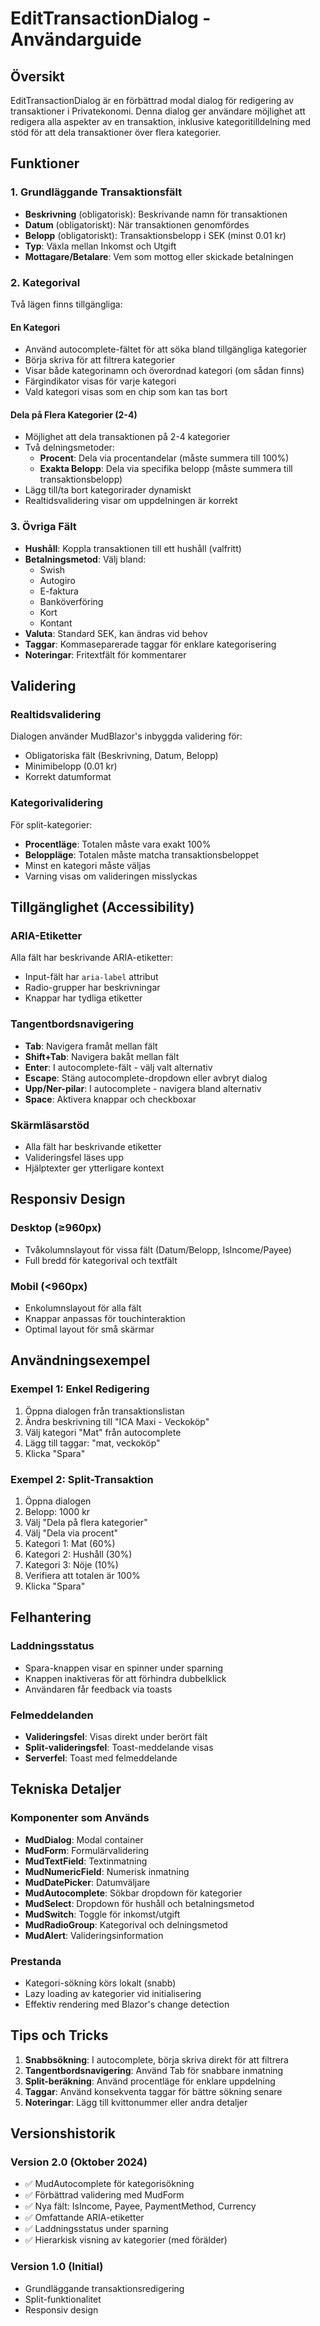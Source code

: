 # EditTransactionDialog - Användarguide

## Översikt
EditTransactionDialog är en förbättrad modal dialog för redigering av transaktioner i Privatekonomi. Denna dialog ger användare möjlighet att redigera alla aspekter av en transaktion, inklusive kategoritilldelning med stöd för att dela transaktioner över flera kategorier.

## Funktioner

### 1. Grundläggande Transaktionsfält
- **Beskrivning** (obligatorisk): Beskrivande namn för transaktionen
- **Datum** (obligatoriskt): När transaktionen genomfördes
- **Belopp** (obligatoriskt): Transaktionsbelopp i SEK (minst 0.01 kr)
- **Typ**: Växla mellan Inkomst och Utgift
- **Mottagare/Betalare**: Vem som mottog eller skickade betalningen

### 2. Kategorival
Två lägen finns tillgängliga:

#### En Kategori
- Använd autocomplete-fältet för att söka bland tillgängliga kategorier
- Börja skriva för att filtrera kategorier
- Visar både kategorinamn och överordnad kategori (om sådan finns)
- Färgindikator visas för varje kategori
- Vald kategori visas som en chip som kan tas bort

#### Dela på Flera Kategorier (2-4)
- Möjlighet att dela transaktionen på 2-4 kategorier
- Två delningsmetoder:
  - **Procent**: Dela via procentandelar (måste summera till 100%)
  - **Exakta Belopp**: Dela via specifika belopp (måste summera till transaktionsbelopp)
- Lägg till/ta bort kategorirader dynamiskt
- Realtidsvalidering visar om uppdelningen är korrekt

### 3. Övriga Fält
- **Hushåll**: Koppla transaktionen till ett hushåll (valfritt)
- **Betalningsmetod**: Välj bland:
  - Swish
  - Autogiro
  - E-faktura
  - Banköverföring
  - Kort
  - Kontant
- **Valuta**: Standard SEK, kan ändras vid behov
- **Taggar**: Kommaseparerade taggar för enklare kategorisering
- **Noteringar**: Fritextfält för kommentarer

## Validering

### Realtidsvalidering
Dialogen använder MudBlazor's inbyggda validering för:
- Obligatoriska fält (Beskrivning, Datum, Belopp)
- Minimibelopp (0.01 kr)
- Korrekt datumformat

### Kategorivalidering
För split-kategorier:
- **Procentläge**: Totalen måste vara exakt 100%
- **Beloppläge**: Totalen måste matcha transaktionsbeloppet
- Minst en kategori måste väljas
- Varning visas om valideringen misslyckas

## Tillgänglighet (Accessibility)

### ARIA-Etiketter
Alla fält har beskrivande ARIA-etiketter:
- Input-fält har `aria-label` attribut
- Radio-grupper har beskrivningar
- Knappar har tydliga etiketter

### Tangentbordsnavigering
- **Tab**: Navigera framåt mellan fält
- **Shift+Tab**: Navigera bakåt mellan fält
- **Enter**: I autocomplete-fält - välj valt alternativ
- **Escape**: Stäng autocomplete-dropdown eller avbryt dialog
- **Upp/Ner-pilar**: I autocomplete - navigera bland alternativ
- **Space**: Aktivera knappar och checkboxar

### Skärmläsarstöd
- Alla fält har beskrivande etiketter
- Valideringsfel läses upp
- Hjälptexter ger ytterligare kontext

## Responsiv Design

### Desktop (≥960px)
- Tvåkolumnslayout för vissa fält (Datum/Belopp, IsIncome/Payee)
- Full bredd för kategorival och textfält

### Mobil (<960px)
- Enkolumnslayout för alla fält
- Knappar anpassas för touchinteraktion
- Optimal layout för små skärmar

## Användningsexempel

### Exempel 1: Enkel Redigering
1. Öppna dialogen från transaktionslistan
2. Ändra beskrivning till "ICA Maxi - Veckoköp"
3. Välj kategori "Mat" från autocomplete
4. Lägg till taggar: "mat, veckoköp"
5. Klicka "Spara"

### Exempel 2: Split-Transaktion
1. Öppna dialogen
2. Belopp: 1000 kr
3. Välj "Dela på flera kategorier"
4. Välj "Dela via procent"
5. Kategori 1: Mat (60%)
6. Kategori 2: Hushåll (30%)
7. Kategori 3: Nöje (10%)
8. Verifiera att totalen är 100%
9. Klicka "Spara"

## Felhantering

### Laddningsstatus
- Spara-knappen visar en spinner under sparning
- Knappen inaktiveras för att förhindra dubbelklick
- Användaren får feedback via toasts

### Felmeddelanden
- **Valideringsfel**: Visas direkt under berört fält
- **Split-valideringsfel**: Toast-meddelande visas
- **Serverfel**: Toast med felmeddelande

## Tekniska Detaljer

### Komponenter som Används
- **MudDialog**: Modal container
- **MudForm**: Formulärvalidering
- **MudTextField**: Textinmatning
- **MudNumericField**: Numerisk inmatning
- **MudDatePicker**: Datumväljare
- **MudAutocomplete**: Sökbar dropdown för kategorier
- **MudSelect**: Dropdown för hushåll och betalningsmetod
- **MudSwitch**: Toggle för inkomst/utgift
- **MudRadioGroup**: Kategorival och delningsmetod
- **MudAlert**: Valideringsinformation

### Prestanda
- Kategori-sökning körs lokalt (snabb)
- Lazy loading av kategorier vid initialisering
- Effektiv rendering med Blazor's change detection

## Tips och Tricks

1. **Snabbsökning**: I autocomplete, börja skriva direkt för att filtrera
2. **Tangentbordsnavigering**: Använd Tab för snabbare inmatning
3. **Split-beräkning**: Använd procentläge för enklare uppdelning
4. **Taggar**: Använd konsekventa taggar för bättre sökning senare
5. **Noteringar**: Lägg till kvittonummer eller andra detaljer

## Versionshistorik

### Version 2.0 (Oktober 2024)
- ✅ MudAutocomplete för kategorisökning
- ✅ Förbättrad validering med MudForm
- ✅ Nya fält: IsIncome, Payee, PaymentMethod, Currency
- ✅ Omfattande ARIA-etiketter
- ✅ Laddningsstatus under sparning
- ✅ Hierarkisk visning av kategorier (med förälder)

### Version 1.0 (Initial)
- Grundläggande transaktionsredigering
- Split-funktionalitet
- Responsiv design
